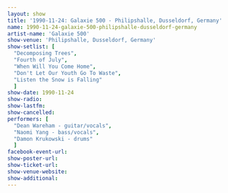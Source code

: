 ```yaml
---
layout: show
title: '1990-11-24: Galaxie 500 - Philipshalle, Dusseldorf, Germany'
name: 1990-11-24-galaxie-500-philipshalle-dusseldorf-germany
artist-name: 'Galaxie 500'
show-venue: 'Philipshalle, Dusseldorf, Germany'
show-setlist: [
  "Decomposing Trees",
  "Fourth of July",
  "When Will You Come Home",
  "Don't Let Our Youth Go To Waste",
  "Listen the Snow is Falling"
  ]
show-date: 1990-11-24
show-radio: 
show-lastfm: 
show-cancelled: 
performers: [
  "Dean Wareham - guitar/vocals",
  "Naomi Yang - bass/vocals",
  "Damon Krukowski - drums"
  ]
facebook-event-url: 
show-poster-url: 
show-ticket-url: 
show-venue-website: 
show-additional: 
---
```



